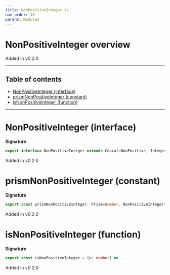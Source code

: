 ```yaml
---
title: NonPositiveInteger.ts
nav_order: 10
parent: Modules
---
```


# NonPositiveInteger overview

Added in v0.2.0

---

<h2 class="text-delta">Table of contents</h2>

- [NonPositiveInteger (interface)](#nonpositiveinteger-interface)
- [prismNonPositiveInteger (constant)](#prismnonpositiveinteger-constant)
- [isNonPositiveInteger (function)](#isnonpositiveinteger-function)

---

# NonPositiveInteger (interface)

**Signature**

```ts
export interface NonPositiveInteger extends Concat<NonPositive, Integer> {}
```

Added in v0.2.0

# prismNonPositiveInteger (constant)

**Signature**

```ts
export const prismNonPositiveInteger: Prism<number, NonPositiveInteger> = ...
```

Added in v0.2.0

# isNonPositiveInteger (function)

**Signature**

```ts
export const isNonPositiveInteger = (n: number) => ...
```

Added in v0.2.0
